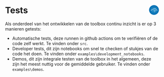 # Tests <img align="right" src="../docs/assets/logo.png" height="32" alt='logo'></img>

Als onderdeel van het ontwikkelen van de toolbox continu inzicht is er op 3 manieren getests:

- Automatische tests, deze runnen in github actions om te verifiëren of de code zelf werkt. Te vinden onder `src`.
- Developer tests, dit zijn notebooks om snel te checken of stukjes van de code het doen. Te vinden onder `examples\development_notebooks`.
- Demos, dit zijn integrale testen van de toolbox in het algemeen, deze zijn het meest nuttig voor de gemiddelde gebruiker. Te vinden onder `examples\demos`.
